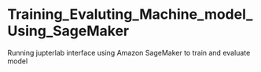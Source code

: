# Training_Evaluting_Machine_model_Using_SageMaker
Running jupterlab interface using Amazon SageMaker to train and evaluate model
